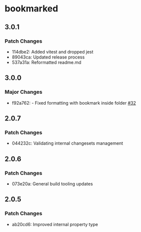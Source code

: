 # bookmarked

## 3.0.1

### Patch Changes

- 114dbe2: Added vitest and dropped jest
- 89043ca: Updated release process
- 537a31a: Reformatted readme.md

## 3.0.0

### Major Changes

- f92a762: - Fixed formatting with bookmark inside folder [#32](https://github.com/pxlprfct/bookmarked/issues/32)

## 2.0.7

### Patch Changes

- 044232c: Validating internal changesets management

## 2.0.6

### Patch Changes

- 073e20a: General build tooling updates

## 2.0.5

### Patch Changes

- ab20cd6: Improved internal property type
